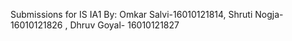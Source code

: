 Submissions for IS IA1 By: Omkar Salvi-16010121814, Shruti Nogja- 16010121826 , Dhruv Goyal- 16010121827
